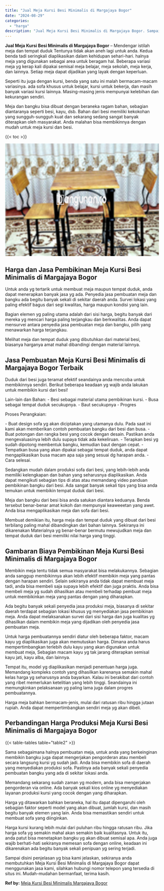 ```yaml
---
title: "Jual Meja Kursi Besi Minimalis di Margajaya Bogor"
date: "2024-08-29"
categories: 
  - "harga"
description: "Jual Meja Kursi Besi Minimalis di Margajaya Bogor. Sampai disini penjelasan yg bisa kami jelaskan, sekiranya anda membutuhkan Meja Kursi Besi Minimalis di Ma..."
---
```


**Jual Meja Kursi Besi Minimalis di Margajaya Bogor** – Mendengar istilah meja dan tempat duduk Tentunya tidak akan aneh lagi untuk anda. Kedua benda tadi seringkali diaplikasikan dalam kehidupan sehari-hari. halnya meja yang digunakan sebagai area untuk beragam hal. Beberapa variasi meja yg kerap kali dipakai semisal meja belajar, meja sekolah, meja kerja, dan lainnya. Setiap meja dapat dijadikan yang layak dengan keperluan.

Seperti itu juga dengan kursi, benda yang satu ini malah bermacam-macam variasinya. ada sofa khusus untuk belajar, kursi untuk bekerja, dan masih banyak variasi kursi lainnya. Masing-masing jenis mempunyai kelebihan dan kekurangan sendiri.

Meja dan bangku bisa dibuat dengan beraneka ragam bahan, sebagian diantaranya seperti besi, kayu, dsb. Bahan dari besi memiliki kekokohan yang sungguh-sungguh kuat dan sekarang sedang sangat banyak diterapkan oleh masyarakat. Anda malahan bisa membikinnya dengan mudah untuk meja kursi dan besi.

{{< toc >}}

![Jual Meja Kursi Besi Minimalis di Margajaya Bogor](/images/jual-meja-besi-murah08.png)

## Harga dan Jasa Pembikinan Meja Kursi Besi Minimalis di Margajaya Bogor

Untuk anda yg tertarik untuk membuat meja maupun tempat duduk, anda dapat menerapkan banyak jasa yg ada. Penyedia jasa pembuatan meja dan bangku ada begitu banyak sekali di sekitar daerah anda. Survei lokasi yang paling efektif bagus dari segi kwalitas, harga maupun kondisi yang lain.

Bagian elemen yg paling utama adalah dari sisi harga, begitu banyak dari mereka yg mencari harga paling terjangkau dan berkwalitas. Anda dapat mensurvei antara penyedia jasa pembuatan meja dan bangku, pilih yang menawarkan harga terjangkau.

Melihat meja dan tempat duduk yang dibutuhkan dari material besi, biasanya harganya amat mahal dibandingi dengan material lainnya.

## Jasa Pembuatan Meja Kursi Besi Minimalis di Margajaya Bogor Terbaik

Duduk dari besi juga teramat efektif seandainya anda mencoba untuk membikinnya sendiri. Berikut beberapa keadaan yg wajib anda lakukan untuk membikin kursi dari besi!

Lain-lain dan Bahan: - Besi sebagai material utama pembikinan kursi. - Busa sebagai tempat duduk secukupnya. - Baut secukupnya - Progres

Proses Perangkaian:

\- Buat design sofa yg akan diciptakan yang utamanya dulu. Pada saat ini kami akan memberikan contoh pembuatan bangku dari besi dan busa. - Buat potongan dan rangka besi yang cocok dengan desain. Pastikan anda mengevaluasinya lebih dulu supaya tidak ada kekeliruan. - Terapkan besi yg sudah dipotong membentuk bangku, kemudian baut dengan cepat. - Tempatkan busa yang akan dipakai sebagai tempat duduk, anda dapat mengaplikasikan busa macam apa saja yang sesuai dg harapan anda. - Cara selesai.

Sedangkan mudah dalam produksi sofa dari besi, yang lebih-lebih anda memiliki kelengkapan dan bahan yang seharusnya diaplikasikan. Anda dapat mengikuti sebagian tips di atas atau memandang video panduan pembikinan bangku dari besi. Ada sangat banyak sekali tips yang bisa anda temukan untuk membikin tempat duduk dari besi.

Meja dan bangku dari besi bisa anda satukan diantara keduanya. Benda tersebut benar-benar amat kokoh dan mempunyai keaweeetan yang awet. Anda bisa mengaplikasikan meja dan sofa dari besi.

Membuat demikian itu, harga meja dan tempat duduk yang dibuat dari besi terbilang paling mahal dibandingkan dari bahan lainnya. Sekiranya ini dikarenakan Materialnya yg benar-benar bermutu mewujudkan meja dan tempat duduk dari besi memiliki nilai harga yang tinggi.

## Gambaran Biaya Pembikinan Meja Kursi Besi Minimalis di Margajaya Bogor

Membikin meja tentu tidak semua masyarakat bisa melakukannya. Sebagian anda sanggup membikinnya akan lebih efektif membikin meja yang pantas dengan harapan sendiri. Selain sekiranya anda tidak dapat membuat meja tadi, anda bisa membeli saja supaya lebih efektif dan juga praktis. Anda bisa membeli meja yg sudah dihasilkan atau membeli terhadap pembuat meja untuk membikinkan meja yang pantas dengan yang diharapkan.

Ada begitu banyak sekali penyedia jasa produksi meja, biasanya di sekitar daerah terdapat sebagian lokasi khusus yg menyediakan jasa pembikinan meja. Anda dapat melaksanakan survei dari sisi harga dan juga kualitas yg dihasilkan dalam membikin meja yang dijadikan oleh penyedia jasa pembuatan meja.

Untuk harga pembuatannya sendiri diatur oleh beberapa faktor, macam kayu yg diaplikasikan juga akan memutuskan harga. Dimana anda harus mempertimbangkan terlebih dulu kayu yang akan digunakan untuk membuat meja, Sebagian macam kayu yg tak jarang diterapkan semisal kayu jati, kayu alba, dan lainnya.

Tempat itu, model yg diaplikasikan menjadi penentuan harga juga. Memandang kompleks contoh yang dihasilkan karenanya semakin mahal kelas harga yg seharusnya anda bayarkan. Kalau ini berakibat dari contoh yang ribet memerlukan ketelitian yang lebih tinggi. Seandainya ini memungkinkan pelaksanaan yg paling lama juga dalam progres pembuatannya.

Harga meja bahkan bermacam-jenis, mulai dari ratusan ribu hingga jutaan rupiah. Anda dapat mempertimbangkan sendiri meja yg akan dibeli.

## Perbandingan Harga Produksi Meja Kursi Besi Minimalis di Margajaya Bogor

{{< table-tables table="table2" >}}

Sama sebagaimana halnya pembuatan meja, untuk anda yang berkeinginan membikin bangku juga dapat mengerjakan pengorderan atau membeli secara langsung kursi yg sudah jadi. Anda bisa membikin sofa di daerah yang menyediakan produksi sofa. Pastinya ada banyak sekali penyedia pembuatan bangku yang ada di sekitar lokasi anda.

Memandang sekarang sudah zaman yg modern, anda bisa mengerjakan pengorderan via online. Ada banyak sekali kios online yg menyediakan layanan produksi kursi yang cocok dengan yang diharapkan.

Harga yg ditawarkan bahkan beraneka, hal itu dapat dipengaruhi oleh sebagian faktor seperti model yang akan dibuat, jumlah kursi, dan masih begitu banyak elemen yang lain. Anda bisa memastikan sendiri untuk membuat sofa yang diinginkan.

Harga kursi kurang lebih mulai dari puluhan ribu hingga ratusan ribu. Jika harga sofa yg semakin mahal akan semakin baik kualitasnya. Untuk itu, anda patut bisa menetapkan bangku yg akan dibuat semisal apa. Anda juga wajib berhati-hati sekiranya memesan sofa dengan online, keadaan ini dikarenakan ada begitu banyak sekali penipuan yg sering terjadi.

Sampai disini penjelasan yg bisa kami jelaskan, sekiranya anda membutuhkan Meja Kursi Besi Minimalis di Margajaya Bogor dapat menggunakan jasa kami, silahkan hubungi nomor telepon yang tersedia di situs ini. Mudah-mudahan bermanfaat, terima kasih.

**Ref by:** [Meja Kursi Besi Minimalis Margajaya Bogor](https://id.wikipedia.org/wiki/Meja)
